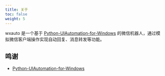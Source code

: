 ```yaml
---
title: 关于
toc: false
weight: 5
---
```


wxauto 是一个基于 [Python-UIAutomation-for-Windows](https://github.com/yinkaisheng/Python-UIAutomation-for-Windows) 的微信机器人，通过模拟微信客户端操作实现自动回复、消息转发等功能。

## 鸣谢

- [Python-UIAutomation-for-Windows](https://github.com/yinkaisheng/Python-UIAutomation-for-Windows)